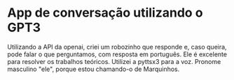 # App de conversação utilizando o GPT3


Utilizando a API da openai, criei um robozinho que responde e, caso queira, pode falar o que perguntamos, com resposta em português. Ele é excelente para resolver os trabalhos teóricos. Utilizei a pyttsx3 para a voz. Pronome masculino "ele", porque estou chamando-o de Marquinhos. 
